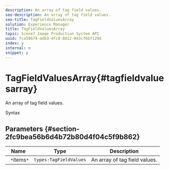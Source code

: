 ```yaml
---
description: An array of tag field values.
seo-description: An array of tag field values.
seo-title: TagFieldValuesArray
solution: Experience Manager
title: TagFieldValuesArray
topic: Scene7 Image Production System API
uuid: fca58674-adb3-4fc8-8812-043cf6bf129d
index: y
internal: n
snippet: y
---
```


# TagFieldValuesArray{#tagfieldvaluesarray}

An array of tag field values.

 Syntax 

## Parameters {#section-2fc9bea56b6d4b72b80d4f04c5f9b862}

|  Name  | Type  | Description  |
|---|---|---|
|  ` *`items`*`  | `types:TagFieldValues`  | An array of tag field values.  |


